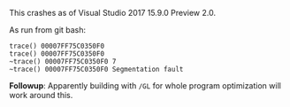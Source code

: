 This crashes as of Visual Studio 2017 15.9.0 Preview 2.0.

As run from git bash:

```
trace() 00007FF75C0350F0
trace() 00007FF75C0350F0
~trace() 00007FF75C0350F0 7
~trace() 00007FF75C0350F0 Segmentation fault
```

**Followup**: Apparently building with `/GL` for whole program optimization
will work around this.
